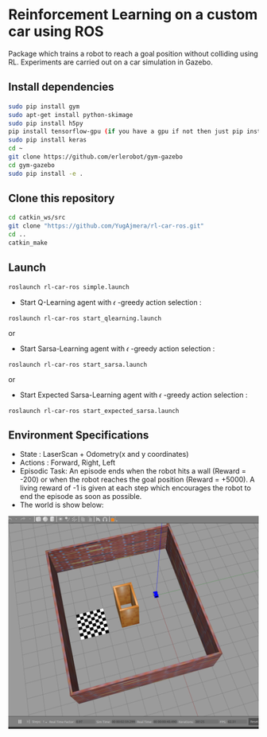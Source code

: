 # Reinforcement Learning on a custom car using ROS

Package which trains a robot to reach a goal position without colliding using RL. Experiments are carried out on a car simulation in Gazebo.


## Install dependencies

```bash
sudo pip install gym
sudo apt-get install python-skimage
sudo pip install h5py
pip install tensorflow-gpu (if you have a gpu if not then just pip install tensorflow)
sudo pip install keras
cd ~
git clone https://github.com/erlerobot/gym-gazebo
cd gym-gazebo
sudo pip install -e .
```
## Clone this repository

```bash
cd catkin_ws/src
git clone "https://github.com/YugAjmera/rl-car-ros.git"
cd ..
catkin_make
```

## Launch

```bash
roslaunch rl-car-ros simple.launch
```
- Start  Q-Learning agent with 𝜖 -greedy action selection : 
```
roslaunch rl-car-ros start_qlearning.launch
```
or
- Start Sarsa-Learning agent with 𝜖 -greedy action selection : 
```
roslaunch rl-car-ros start_sarsa.launch 
```
or
- Start Expected Sarsa-Learning agent with 𝜖 -greedy action selection :
```
roslaunch rl-car-ros start_expected_sarsa.launch 
```


## Environment Specifications

- State : LaserScan + Odometry(x and y coordinates)
- Actions : Forward, Right, Left
- Episodic Task: An episode ends when the robot hits a wall (Reward = -200) or when the robot reaches the goal position (Reward = +5000). A living reward of -1 is given at each step which encourages the robot to end the episode as soon as possible.
- The world is show below:

![](world.png)
